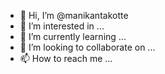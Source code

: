 - 👋 Hi, I’m @manikantakotte
- 👀 I’m interested in ...
- 🌱 I’m currently learning ...
- 💞️ I’m looking to collaborate on ...
- 📫 How to reach me ...

<!---
manikantakotte/manikantakotte is a ✨ special ✨ repository because its `README.md` (this file) appears on your GitHub profile.
You can click the Preview link to take a look at your changes.
--->
